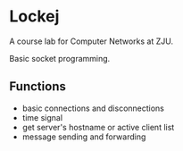 # Lockej

A course lab for Computer Networks at ZJU.

Basic socket programming.

## Functions

* basic connections and disconnections
* time signal
* get server's hostname or active client list
* message sending and forwarding
